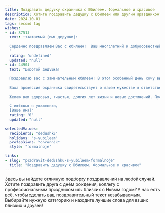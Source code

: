 ```yaml
---
title: Поздравить дедушку охранника с Юбилеем. Формальное и красивое
description: Хотите поздравить дедушку с Юбилеем или другим праздником? Наш ИИ создаст незабываемое поздравление, а вы обязательно выделитесь среди других.  
date: 2024-10-01
tags: second tag
wishes:
- id: 87518
  text: "Уважаемый [Имя Дедушки]!
  
  Сердечно поздравляем Вас с юбилеем!  Ваш многолетний и добросовестный труд на благо [Организация, если известно, иначе опустить] в должности охранника заслуживает глубокого уважения.  Желаем Вам крепкого здоровья, долголетия, семейного благополучия и мирного неба над головой. Пусть каждый день радует Вас теплом и заботой близких людей. С юбилеем!
  "
  rating: "undefined"
  updated: "null"
- id: 44903
  text: "Дорогой дедушка!
  
  Поздравляю вас с замечательным юбилеем! В этот особенный день хочу выразить вам свою глубокую благодарность за вашу мудрость, заботу и поддержку на протяжении всех этих лет. Вы стали для нас не только опорой, но и настоящим образцом благородства и преданности.
  
  Ваша профессия охранника свидетельствует о вашем мужестве и ответственности. Вы всегда были на страже, защищая не только нашу семью, но и всех, кто нуждался в помощи и защите. Ваши поступки вдохновляют нас, и мы гордимся, что имеем возможность называться вашими близкими.
  
  Желаю вам здоровья, счастья, долгих лет жизни и новых достижений. Пусть каждый день приносит вам радость, а в вашем сердце всегда царит тепло и свет.
  
  С любовью и уважением,
  [Ваше имя]"
  rating: "0"
  updated: "null"

selectedValues:
  recipients: "dedushku"
  holidays: "s-yubileem"
  professions: "ohrannik"
  style: "formalnoje"

links:
- slug: "pozdravit-dedushku-s-yubileem-formalnoje"
  title: "Поздравить дедушку с Юбилеем. Формальное и красивое"
---
```


Здесь вы найдете отличную подборку поздравлений на любой случай. 
Хотите поздравить друга с днём рождения, коллегу с профессиональным праздником или близких с Новым годом? У нас есть всё, чтобы сделать ваш поздравительный текст незабываемым. Выбирайте нужную категорию и находите лучшие слова для ваших близких и друзей!
